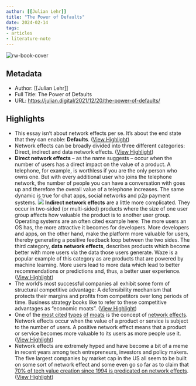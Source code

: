 ```yaml
---
author: [[Julian Lehr]]
title: "The Power of Defaults"
date: 2024-02-14
tags: 
- articles
- literature-note
---
```

![rw-book-cover](https://julian.digital/wp-content/uploads/2021/12/defaultpreview.png)

## Metadata
- Author: [[Julian Lehr]]
- Full Title: The Power of Defaults
- URL: https://julian.digital/2021/12/20/the-power-of-defaults/

## Highlights
- This essay isn’t about network effects per se. It’s about the end state that they can enable: **Defaults**. ([View Highlight](https://read.readwise.io/read/01hpkjnxmr4w6env3vkmev57p7))
- Network effects can be broadly divided into three different categories: Direct, indirect and data network effects. ([View Highlight](https://read.readwise.io/read/01hpkjp8xwzfm72yb6edkhkxtb))
- **Direct network effects** – as the name suggests – occur when the number of users has a direct impact on the value of a product. A telephone, for example, is worthless if you are the only person who owns one. But with every additional user who joins the telephone network, the number of people you can have a conversation with goes up and therefore the overall value of a telephone increases. The same dynamic is true for chat apps, social networks and p2p payment systems.
  ![](https://julian.digital/wp-content/uploads/2021/11/directindirect.png)
  **Indirect network effects** are a little more complicated. They occur in two-sided (or multi-sided) products where the size of one user group affects how valuable the product is to another user group. Operating systems are an often cited example here: The more users an OS has, the more attractive it becomes for developers. More developers and apps, on the other hand, make the platform more valuable for users, thereby generating a positive feedback loop between the two sides.
  The third category, **data network effects**, describes products which become better with more users via the data those users generate. Waze is a popular example of this category as are products that are powered by machine learning. More users lead to more data which lead to better recommendations or predictions and, thus, a better user experience. ([View Highlight](https://read.readwise.io/read/01hpkjpm4mxa9s8ebfffbtzg7h))
- The world’s most successful companies all exhibit some form of structural competitive advantage: A defensibility mechanism that protects their margins and profits from competitors over long periods of time. Business strategy books like to refer to these competitive advantages as “economic moats”. ([View Highlight](https://read.readwise.io/read/01hpkjmcffq7p0vaj50z14ph7h))
- One of the [most cited](https://www.nfx.com/post/network-effects-bible/) [types](https://a16z.com/2016/03/07/network-effects_critical-mass/) [of](https://a16z.com/2018/12/13/network-effects-dynamics-in-practice/) [moats](https://breadcrumb.vc/) is the concept of [network effects](https://en.wikipedia.org/wiki/Network_effect). Network effects occur when the value of a product or service is subject to the number of users. A positive network effect means that a product or service becomes more valuable to its users as more people use it. ([View Highlight](https://read.readwise.io/read/01hpkjmgq98ncmmyegp5ytfqc5))
- Network effects are extremely hyped and have become a bit of a meme in recent years among tech entrepreneurs, investors and policy makers. The five largest companies by market cap in the US all seem to be built on some sort of network effect and some even go so far as to claim that [70% of tech value creation since 1994 is predicated on network effects](https://www.nfx.com/post/70-percent-value-network-effects/). ([View Highlight](https://read.readwise.io/read/01hpkjms46dm0e6nt5j87d0dk5))
